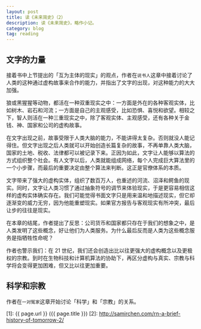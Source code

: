 ```yaml
---
layout: post
title: 读《未来简史》（2）
description: 读《未来简史》，略作小记。
category: blog
tag: reading
---
```




## 文字的力量

接着书中上节提出的「互为主体的现实」的观点，作者在`说书人`这章中接着讨论了人类的这种通过虚构故事来合作的能力，并指出了文字的出现，对这种能力的大大加强。


狼或黑猩猩等动物，都活在一种双重现实之中：一方面是外在的各种客观实体，比如树木、岩石和河流；一方面是自己的主观感受，比如恐惧、喜悦和欲望。相较之下，智人则活在一种三重现实之中，除了客观实体、主观感受，还有各种关于金钱、神、国家和公司的虚构故事。


在文字出现之前，故事受限于人类大脑的能力，不能讲得太复杂。否则就没人能记得住。但文字出现之后人类就可以开始创造长篇复杂的故事，不再单靠人类大脑，国家的土地、税收、法律都可以被记录下来。正因为如此，文字让人能够以算法的方式组织整个社会。有人文字以后，人类就能组成网络，每个人完成巨大算法里的一个小步骤，而最后的重要决定由整个算法来判断。这正是官僚体系的本质。

文字带来了强大的虚构实体，组织了数百万人，也重述的河流、沼泽和鳄鱼的现实。同时，文字让人类习惯了通过抽象符号的调节来体验现实，于是更容易相信这样的虚构实体确实存在。我们可能觉得书面文字只是用来温和地描述现实，但它却逐渐变的威力无穷，因为他能重塑现实。如果官方报告与客观现实有所冲突，最后让步的往往是现实。


在本章的结尾，作者提出了反思：公司货币和国家都只存在于我们的想象之中，是人类发明了这些概念，好让他们为人类服务。为什么最后反而是人类为这些概念服务是指牺牲性命呢？

作者也警示我们：在 21 世纪，我们还会创造出比以往更强大的虚构概念以及更极权的宗教。到时在生物科技和计算机算法的协助下，再区分虚构与真实、宗教与科学将会变得更加困难，但又比以往更加重要。


## 科学和宗教


作者在`一对冤家`这章开始讨论「科学」和「宗教」的关系。













[SamirChen]: http://www.samirchen.com "SamirChen"
[1]: {{ page.url }} ({{ page.title }})
[2]: http://samirchen.com/rn-a-brief-history-of-tomorrow-2/

